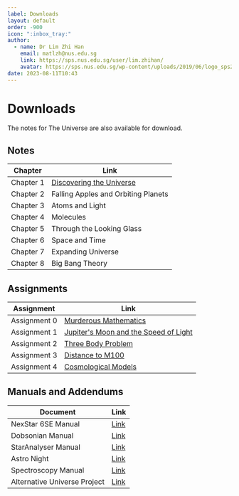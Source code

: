 ```yaml
---
label: Downloads
layout: default
order: -900
icon: ":inbox_tray:"
author:
  - name: Dr Lim Zhi Han
    email: matlzh@nus.edu.sg
    link: https://sps.nus.edu.sg/user/lim.zhihan/
    avatar: https://sps.nus.edu.sg/wp-content/uploads/2019/06/logo_sps20.png
date: 2023-08-11T10:43
---
```


# Downloads

The notes for The Universe are also available for download.

## Notes

| Chapter   | Link                                                                                                  |
|-----------|-------------------------------------------------------------------------------------------------------|
| Chapter 1 | [Discovering the Universe](https://canvas.nus.edu.sg/files/2084588/download?download_frd=1)           |
| Chapter 2 | Falling Apples and Orbiting Planets|
| Chapter 3 | Atoms and Light                     |
| Chapter 4 | Molecules                           |
| Chapter 5 | Through the Looking Glass         |
| Chapter 6 | Space and Time                |
| Chapter 7 | Expanding Universe                |
| Chapter 8 | Big Bang Theory                   |

## Assignments

| Assignment   | Link                                                                                                    |
|--------------|---------------------------------------------------------------------------------------------------------|
| Assignment 0 | [Murderous Mathematics](https://canvas.nus.edu.sg/files/2097089/download?download_frd=1)                |
| Assignment 1 | [Jupiter's Moon and the Speed of Light](https://canvas.nus.edu.sg/files/2097090/download?download_frd=1)|
| Assignment 2 | [Three Body Problem](https://canvas.nus.edu.sg/files/2097092/download?download_frd=1)                   |
| Assignment 3 | [Distance to M100](https://canvas.nus.edu.sg/files/2097097/download?download_frd=1)                   |
| Assignment 4 | [Cosmological Models](https://canvas.nus.edu.sg/files/2097101/download?download_frd=1)                   |


## Manuals and Addendums

| Document            | Link                                                                    |
|---------------------|-------------------------------------------------------------------------|
| NexStar 6SE Manual  | [Link](https://canvas.nus.edu.sg/files/2084589/download?download_frd=1) |
| Dobsonian Manual    | [Link](https://canvas.nus.edu.sg/files/2084590/download?download_frd=1) |
| StarAnalyser Manual | [Link](https://canvas.nus.edu.sg/files/2084591/download?download_frd=1) |
| Astro Night         | [Link](https://canvas.nus.edu.sg/files/2097104/download?download_frd=1) |
| Spectroscopy Manual | [Link](https://canvas.nus.edu.sg/files/2097106/download?download_frd=1) |
| Alternative Universe Project  | [Link](https://canvas.nus.edu.sg/files/2097110/download?download_frd=1) |
    



